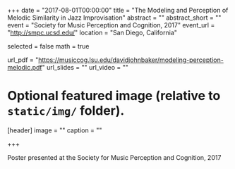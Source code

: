 +++
date = "2017-08-01T00:00:00"
title = "The Modeling and Perception of Melodic Similarity in Jazz Improvisation"
abstract = ""
abstract_short = ""
event = "Society for Music Perception and Cognition, 2017"
event_url = "http://smpc.ucsd.edu/"
location = "San Diego, California"

selected = false
math = true

url_pdf = "https://musiccog.lsu.edu/davidjohnbaker/modeling-perception-melodic.pdf"
url_slides = ""
url_video = ""

# Optional featured image (relative to `static/img/` folder).
[header]
image = ""
caption = ""

+++


Poster presented at the Society for Music Perception and Cognition, 2017
